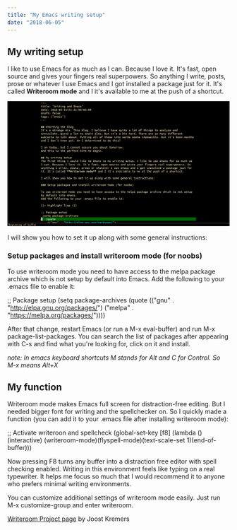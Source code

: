 ```yaml
---
title: "My Emacs writing setup"
date: "2018-06-05"
---
```


## My writing setup

I like to use Emacs for as much as I can. Because I love it. It's fast, open source and gives your fingers real superpowers. So anything I write, posts, prose or whatever I use Emacs and I got installed a package just for it. It's called **Writeroom mode** and I it's available to me at the push of a shortcut.

![wroom](/images/wroom.png)

I will show you how to set it up along with some general instructions:

### Setup packages and install writeroom mode (for noobs)

To use writeroom mode you need to have access to the melpa package archive which is not setup by default into Emacs. Add the following to your .emacs file to enable it:

;; Package setup
 (setq package-archives
 (quote
 (("gnu" . "http://elpa.gnu.org/packages/")
 ("melpa" . "https://melpa.org/packages/"))))

After that change, restart Emacs (or run a M-x eval-buffer) and run M-x package-list-packages. You can search the list of packages after appearing with C-s and find what you're looking for, click on it and install.

_note: In emacs keyboard shortcuts M stands for Alt and C for Control. So M-x means Alt+X_

## My function

Writeroom mode makes Emacs full screen for distraction-free editing. But I needed bigger font for writing and the spellchecker on. So I quickly made a function (you can add it to your .emacs file after installing writeroom mode):

;; Activate writeroon and spellcheck
 (global-set-key \[f8\] (lambda () (interactive)
 (writeroom-mode)(flyspell-mode)(text-scale-set 1)(end-of-buffer)))

Now pressing F8 turns any buffer into a distraction free editor with spell checking enabled. Writing in this environment feels like typing on a real typewriter. It helps me focus so much that I would recommend it to anyone who prefers minimal writing environments.

You can customize additional settings of writeroom mode easily. Just run M-x customize-group and enter writeroom.

[Writeroom Project page](https://github.com/joostkremers/writeroom-mode) by Joost Kremers
